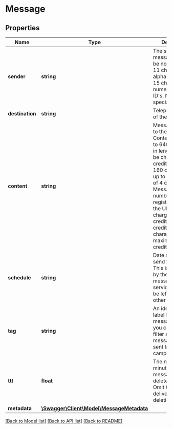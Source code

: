 # Message

## Properties
Name | Type | Description | Notes
------------ | ------------- | ------------- | -------------
**sender** | **string** | The sender of the message. Should be no longer than 11 characters for alphanumeric or 15 characters for numeric sender ID&#39;s. No spaces or special characters. | 
**destination** | **string** | Telephone number of the recipient | 
**content** | **string** | Message to send to the recipient. Content can be up to 640 characters in length. You will be charged 1 credit for each 160 characters, up to a maximum of 4 credits. Messages sent to numbers registered outside the UK will be charged double credits (i.e. 2 credits per 160 characters, up to maximum of 8 credits). | 
**schedule** | **string** | Date at which to send the message. This is only used by the message/schedule service and can be left empty for other services. | 
**tag** | **string** | An identifying label for the message, which you can use to filter and report on messages you&#39;ve sent later. Ideal for campaigns. | [optional] 
**ttl** | **float** | The number of minutes before the message is deleted. Optional. Omit to prevent delivery report deletion. | [optional] 
**metadata** | [**\Swagger\Client\Model\MessageMetadata**](MessageMetadata.md) |  | [optional] 

[[Back to Model list]](../README.md#documentation-for-models) [[Back to API list]](../README.md#documentation-for-api-endpoints) [[Back to README]](../README.md)


